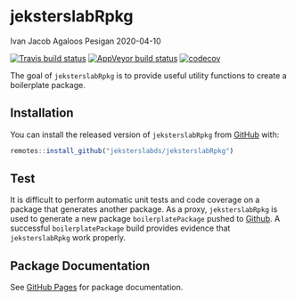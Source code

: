 jeksterslabRpkg
================
Ivan Jacob Agaloos Pesigan
2020-04-10

<!-- README.md is generated from README.Rmd. Please edit that file -->

<!-- badges: start -->

[![Travis build
status](https://travis-ci.org/jeksterslabds/jeksterslabRpkg.svg?branch=master)](https://travis-ci.org/jeksterslabds/jeksterslabRpkg)
[![AppVeyor build
status](https://ci.appveyor.com/api/projects/status/github/jeksterslabds/jeksterslabRpkg?branch=master&svg=true)](https://ci.appveyor.com/project/jeksterslabds/jeksterslabRpkg)
[![codecov](https://codecov.io/github/jeksterslabds/jeksterslabRpkg/branch/master/graphs/badge.svg)](https://codecov.io/github/jeksterslabds/jeksterslabRpkg)
<!-- badges: end -->

The goal of `jeksterslabRpkg` is to provide useful utility functions to
create a boilerplate package.

## Installation

You can install the released version of `jeksterslabRpkg` from
[GitHub](https://github.com/jeksterslabds/jeksterslabRpkg) with:

``` r
remotes::install_github("jeksterslabds/jeksterslabRpkg")
```

## Test

It is difficult to perform automatic unit tests and code coverage on a
package that generates another package. As a proxy, `jeksterslabRpkg` is
used to generate a new package `boilerplatePackage` pushed to
[Github](https://github.com/jeksterslabds/boilerplatePackage/). A
successful `boilerplatePackage` build provides evidence that
`jeksterslabRpkg` work properly.

## Package Documentation

See [GitHub
Pages](https://jeksterslabds.github.io/jeksterslabRpkg/index.html) for
package documentation.
